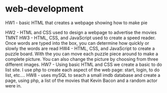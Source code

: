 # web-development

HW1 - basic HTML that creates a webpage showing how to make pie

HW2 - HTML and CSS used to design a webpage to advertise the movies TMNT
HW3 - HTML, CSS, and JavaScript used to create a speed reader. Once words are typed into the box, you can determine how quickly or slowly the words are read
HW4 - HTML, CSS, and JavaScript to create a puzzle board. With the you can move each puzzle piece around to make a complete picture. You can also change the picture by choosing from three different images.
HW7 - Using basic HTML and CSS we create a basic to do list site. I use php to create each aspect of the web page: start, login, to do list, etc....
HW8 - uses mySQL to seach a small imdb database and create a page, using php, a list of the movies that Kevin Bacon and a random actor were in.

